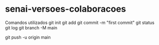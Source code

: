 # senai-versoes-colaboracoes
Comandos utilizados
git init 
git add 
git commit -m "first commit" 
git status
git log
git branch -M main 


 git push -u origin main
